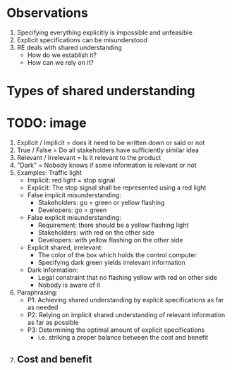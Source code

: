# Observations
1. Specifying everything explicitly is impossible and unfeasible
1. Explicit specifications can be misunderstood
1. RE deals with shared understanding
    - How do we establish it?
    - How can we rely on it?



# Types of shared understanding
# TODO: image
1. Explicit / Implicit = does it need to be written down or said or not
1. True / False = Do all stakeholders have sufficiently similar idea
1. Relevant / Irrelevant = Is it relevant to the product
1. "Dark" = Nobody knows if some information is relevant or not
1. Examples: Traffic light
    - Implicit: red light = stop signal
    - Explicit: The stop signal shall be represented using a red light
    - False implicit misunderstanding:
        * Stakeholders: go = green or yellow flashing
        * Developers: go = green
    - False explicit misunderstanding:
        * Requirement: there should be a yellow flashing light
        * Stakeholders: with red on the other side
        * Developers: with yellow flashing on the other side
    - Explicit shared, irrelevant:
        * The color of the box which holds the control computer
        * Specifying dark green yields irrelevant information
    - Dark information:
        * Legal constraint that no flashing yellow with red on other side
        * Nobody is aware of it
1. Paraphrasing:
    - P1: Achieving shared understanding by explicit specifications as far as needed
    - P2: Relying on implicit shared understanding of relevant information as far as possible
    - P3: Determining the optimal amount of explicit specifications
        * i.e. striking a proper balance between the cost and benefit
1. Cost and benefit
    - 
